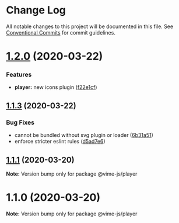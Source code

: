 # Change Log

All notable changes to this project will be documented in this file.
See [Conventional Commits](https://conventionalcommits.org) for commit guidelines.

# [1.2.0](https://github.com/vime-js/vime/tree/master/packages/vime-player/compare/v1.1.3...v1.2.0) (2020-03-22)


### Features

* **player:** new icons plugin ([f22e1cf](https://github.com/vime-js/vime/tree/master/packages/vime-player/commit/f22e1cf48c23a8d9bbbc770c9a30812ba22757d4))





## [1.1.3](https://github.com/vime-js/vime/tree/master/packages/vime-player/compare/v1.1.2...v1.1.3) (2020-03-22)


### Bug Fixes

* cannot be bundled without svg plugin or loader ([6b31a51](https://github.com/vime-js/vime/tree/master/packages/vime-player/commit/6b31a51f03b858f337e2f2811a89cd60c44bcc9d))
* enforce stricter eslint rules ([d5ad7e6](https://github.com/vime-js/vime/tree/master/packages/vime-player/commit/d5ad7e653cc41e82681d86f475d94a01629fe07d))





## [1.1.1](https://github.com/vime-js/vime/tree/master/packages/vime-player/compare/v1.1.0...v1.1.1) (2020-03-20)

**Note:** Version bump only for package @vime-js/player





# 1.1.0 (2020-03-20)

**Note:** Version bump only for package @vime-js/player
